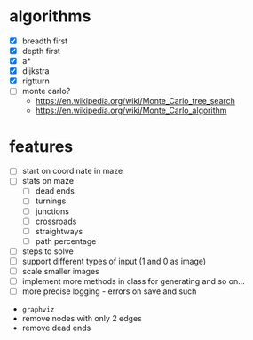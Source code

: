 # algorithms
- [x] breadth first
- [x] depth first
- [x] a*
- [x] dijkstra
- [x] rigtturn
- [ ] monte carlo?
  - https://en.wikipedia.org/wiki/Monte_Carlo_tree_search
  - https://en.wikipedia.org/wiki/Monte_Carlo_algorithm

# features
- [ ] start on coordinate in maze
- [ ] stats on maze
  - [ ] dead ends
  - [ ] turnings
  - [ ] junctions
  - [ ] crossroads
  - [ ] straightways
  - [ ] path percentage
- [ ] steps to solve
- [ ] support different types of input (1 and 0 as image)
- [ ] scale smaller images
- [ ] implement more methods in class for generating and so on...
- [ ] more precise logging - errors on save and such
- `graphviz`
- remove nodes with only 2 edges
- remove dead ends
